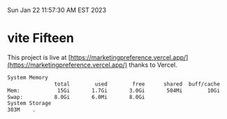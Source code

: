 Sun Jan 22 11:57:30 AM EST 2023

# vite Fifteen


This project is live at [https://marketingpreference.vercel.app/](https://marketingpreference.vercel.app/) thanks to Vercel.

```bash
System Memory
               total        used        free      shared  buff/cache   available
Mem:            15Gi       1.7Gi       3.0Gi       504Mi        10Gi        12Gi
Swap:          8.0Gi       6.0Mi       8.0Gi
System Storage
303M	.
```
```bash
